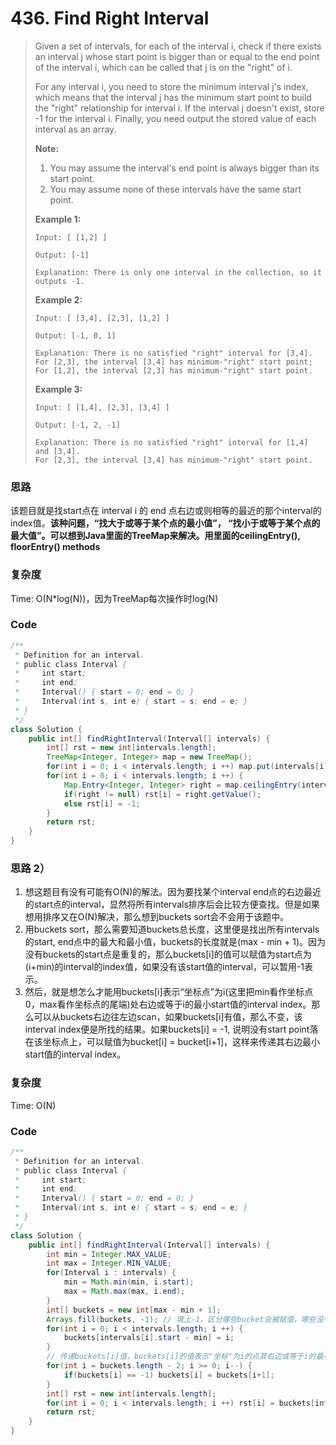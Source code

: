 # 436. Find Right Interval

> Given a set of intervals, for each of the interval i, check if there exists an interval j whose start point is bigger than or equal to the end point of the interval i, which can be called that j is on the "right" of i.
>
> For any interval i, you need to store the minimum interval j's index, which means that the interval j has the minimum start point to build the "right" relationship for interval i. If the interval j doesn't exist, store -1 for the interval i. Finally, you need output the stored value of each interval as an array.
>
> **Note:**
>
> 1. You may assume the interval's end point is always bigger than its start point.
> 2. You may assume none of these intervals have the same start point.
>
> **Example 1:**
>
> ```
> Input: [ [1,2] ]
>
> Output: [-1]
>
> Explanation: There is only one interval in the collection, so it outputs -1.
> ```
>
> **Example 2:**
>
> ```
> Input: [ [3,4], [2,3], [1,2] ]
>
> Output: [-1, 0, 1]
>
> Explanation: There is no satisfied "right" interval for [3,4].
> For [2,3], the interval [3,4] has minimum-"right" start point;
> For [1,2], the interval [2,3] has minimum-"right" start point.
> ```
>
> **Example 3:**
>
> ```
> Input: [ [1,4], [2,3], [3,4] ]
>
> Output: [-1, 2, -1]
>
> Explanation: There is no satisfied "right" interval for [1,4] and [3,4].
> For [2,3], the interval [3,4] has minimum-"right" start point.
> ```

### 思路

该题目就是找start点在 interval i 的 end 点右边或则相等的最近的那个interval的index值。**该种问题，“找大于或等于某个点的最小值”， “找小于或等于某个点的最大值”。可以想到Java里面的TreeMap来解决。用里面的ceilingEntry\(\), floorEntry\(\) methods**

### 复杂度

Time: O\(N\*log\(N\)\)，因为TreeMap每次操作时log\(N\)

### Code

```java
/**
 * Definition for an interval.
 * public class Interval {
 *     int start;
 *     int end;
 *     Interval() { start = 0; end = 0; }
 *     Interval(int s, int e) { start = s; end = e; }
 * }
 */
class Solution {
    public int[] findRightInterval(Interval[] intervals) {
        int[] rst = new int[intervals.length];
        TreeMap<Integer, Integer> map = new TreeMap();
        for(int i = 0; i < intervals.length; i ++) map.put(intervals[i].start, i);
        for(int i = 0; i < intervals.length; i ++) {
            Map.Entry<Integer, Integer> right = map.ceilingEntry(intervals[i].end);
            if(right != null) rst[i] = right.getValue();
            else rst[i] = -1;
        }
        return rst;
    }
}
```

### 思路 2）

1. 想这题目有没有可能有O\(N\)的解法。因为要找某个interval end点的右边最近的start点的interval，显然将所有intervals排序后会比较方便查找。但是如果想用排序又在O\(N\)解决，那么想到buckets sort会不会用于该题中。
2. 用buckets sort，那么需要知道buckets总长度，这里便是找出所有intervals的start, end点中的最大和最小值，buckets的长度就是\(max - min + 1\)。因为没有buckets的start点是重复的，那么buckets\[i\]的值可以赋值为start点为\(i+min\)的interval的index值，如果没有该start值的interval，可以暂用-1表示。
3. 然后，就是想怎么才能用buckets\[i\]表示“坐标点”为i\(这里把min看作坐标点0，max看作坐标点的尾端\)处右边或等于i的最小start值的interval index。那么可以从buckets右边往左边scan，如果buckets\[i\]有值，那么不变，该interval index便是所找的结果。如果buckets\[i\] = -1, 说明没有start point落在该坐标点上，可以赋值为bucket\[i\] = bucket\[i+1\]，这样来传递其右边最小start值的interval index。

### 复杂度

Time: O\(N\)

### Code

```java
/**
 * Definition for an interval.
 * public class Interval {
 *     int start;
 *     int end;
 *     Interval() { start = 0; end = 0; }
 *     Interval(int s, int e) { start = s; end = e; }
 * }
 */
class Solution {
    public int[] findRightInterval(Interval[] intervals) {
        int min = Integer.MAX_VALUE;
        int max = Integer.MIN_VALUE;
        for(Interval i : intervals) {
            min = Math.min(min, i.start);
            max = Math.max(max, i.end);
        }
        int[] buckets = new int[max - min + 1];
        Arrays.fill(buckets, -1); // 填上-1，区分哪些bucket会被赋值，哪些没有被赋值
        for(int i = 0; i < intervals.length; i ++) {
            buckets[intervals[i].start - min] = i;
        }
        // 传递buckets[i]值，buckets[i]的值表示"坐标"为i的点其右边或等于i的最小start点的interval的index值
        for(int i = buckets.length - 2; i >= 0; i--) {
            if(buckets[i] == -1) buckets[i] = buckets[i+1];
        }
        int[] rst = new int[intervals.length];
        for(int i = 0; i < intervals.length; i ++) rst[i] = buckets[intervals[i].end - min];
        return rst;
    }
}
```



